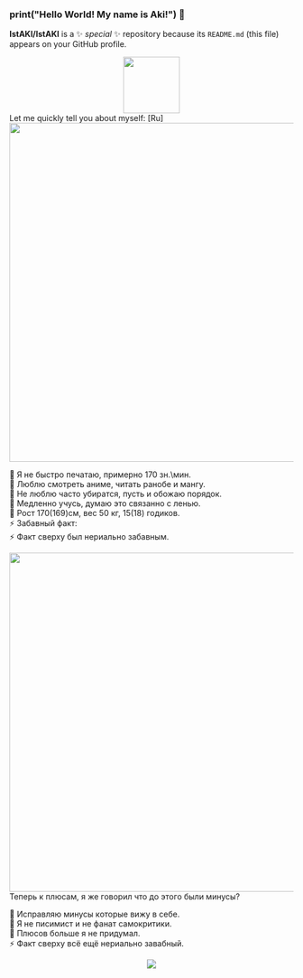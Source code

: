 ### print("Hello World! My name is Aki!") 👋

**IstAKI/IstAKI** is a ✨ _special_ ✨ repository because its `README.md` (this file) appears on your GitHub profile.
<div id="header" align="center">
  <img src="https://media.giphy.com/media/M9gbBd9nbDrOTu1Mqx/giphy.gif" width="100"/>
</div>
Let me quickly tell you about myself: [Ru]
  
  
<div id="header" align="right">
  <img src="https://media.discordapp.net/attachments/891716468813733889/891725498273652777/download_2.gif" width="600"/>
</div>
  
 🎁 Я не быстро печатаю, примерно 170 зн.\мин. <br>
 🎃 Люблю смотреть аниме, читать ранобе и мангу. <br>
 🌱 Не люблю часто убиратся, пусть и обожаю порядок. <br>
 👯 Медленно учусь, думаю это связанно с ленью. <br>
 🤔 Рост 170(169)см, вес 50 кг, 15(18) годиков. <br>
 ⚡ Забавный факт: <br>
 ⚡ Факт сверху был нериально забавным. <br>
  
 <div id="header" align="right">
  <img src="https://media.discordapp.net/attachments/891716468813733889/891721140878327809/download_1.gif" width="600"/>
</div>
    Теперь к плюсам, я же говорил что до этого были минусы?<br>

 🎁 Исправляю минусы которые вижу в себе.<br>
 🎃 Я не писимист и не фанат самокритики.<br>
 🌱 Плюсов больше я не придумал.<br>
 ⚡ Факт сверху всё ещё нериально завабный.<br>

</div>
 <div id="header" align="center">
  <img src="https://cdn.discordapp.com/attachments/863452860359639042/1017113599132577853/21.png" >
</div>
  
<!--
Гифки
<div id="header" align="left">
  <img src="https://media.giphy.com/media/kg6TGqv2aSd4ZTSUL2/giphy.gif" width="100"/>
</div>
https://media.giphy.com/media/l1J9LMNeWISnddECA/giphy.gif
https://media.giphy.com/media/xT9IgzoKnwFNmISR8I/giphy.gif
https://media.giphy.com/media/gi84IkFRzwube/giphy.gif
-->
